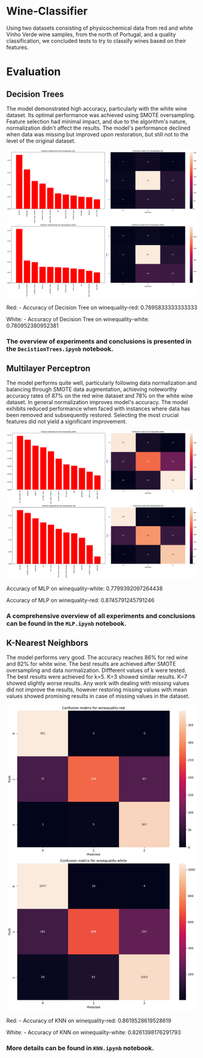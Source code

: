 # Wine-Classifier
Using two datasets consisting of physicochemical data from red and white Vinho Verde wine samples, from the north of Portugal, and a quality classification, we concluded tests to try to classify wines based on their features. 

# Evaluation

## Decision Trees
The model demonstrated high accuracy, particularly with the white wine dataset. Its optimal performance was achieved using SMOTE oversampling. Feature selection had minimal impact, and due to the algorithm's nature, normalization didn't affect the results. The model's performance declined when data was missing but improved upon restoration, but still not to the level of the original dataset.


![alt text](photos/image.png)

Red: - Accuracy of Decision Tree on winequality-red: 0.7895833333333333

White: - Accuracy of Decision Tree on winequality-white: 0.780952380952381

### The overview of experiments and conclusions is presented in the `DecistionTrees.ipynb` notebook.

## Multilayer Perceptron
The model performs quite well, particularly following data normalization and balancing through SMOTE data augmentation, achieving noteworthy accuracy rates of 87% on the red wine dataset and 78% on the white wine dataset. In general normalization improves model's accuracy. The model exhibits reduced performance when faced with instances where data has been removed and subsequently restored. Selecting the most crucial features did not yield a significant improvement. 


![alt text](photos/image-2.png)

Accuracy of MLP on winequality-white: 0.7799392097264438

Accuracy of MLP on winequality-red: 0.8745791245791246


### A comprehensive overview of all experiments and conclusions can be found in the `MLP.ipynb` notebook.


## K-Nearest Neighbors

The model performs very good. The accuracy reaches 86% for red wine and 82% for white wine. The best results are achieved after SMOTE oversampling and data normalization. Diffferent values of k were tested. The best results were achieved for k=5. K=3 showed similar results. K=7 showed slightly worse results. Any work with dealing with missing values did not improve the results, however restoring missing values with mean values showed promising results in case of missing values in the dataset.

![alt text](photos/image-1.png)

Red:  - Accuracy of KNN on winequality-red: 0.8619528619528619

White: - Accuracy of KNN on winequality-white: 0.8261398176291793


### More details can be found in `KNN.ipynb` notebook.


